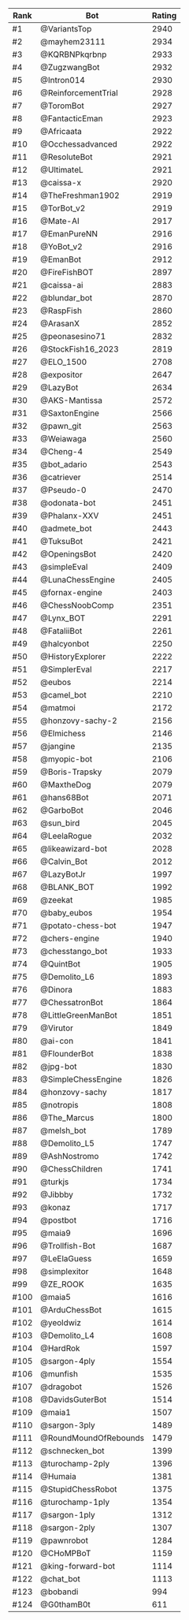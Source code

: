 Rank|Bot|Rating
---|---|---
#1|@VariantsTop|2940
#2|@mayhem23111|2934
#3|@KQRBNPkqrbnp|2933
#4|@ZugzwangBot|2932
#5|@Intron014|2930
#6|@ReinforcementTrial|2928
#7|@ToromBot|2927
#8|@FantacticEman|2923
#9|@Africaata|2922
#10|@Occhessadvanced|2922
#11|@ResoluteBot|2921
#12|@UltimateL|2921
#13|@caissa-x|2920
#14|@TheFreshman1902|2919
#15|@TorBot_v2|2919
#16|@Mate-AI|2917
#17|@EmanPureNN|2916
#18|@YoBot_v2|2916
#19|@EmanBot|2912
#20|@FireFishBOT|2897
#21|@caissa-ai|2883
#22|@blundar_bot|2870
#23|@RaspFish|2860
#24|@ArasanX|2852
#25|@peonasesino71|2832
#26|@StockFish16_2023|2819
#27|@ELO_1500|2708
#28|@expositor|2647
#29|@LazyBot|2634
#30|@AKS-Mantissa|2572
#31|@SaxtonEngine|2566
#32|@pawn_git|2563
#33|@Weiawaga|2560
#34|@Cheng-4|2549
#35|@bot_adario|2543
#36|@catriever|2514
#37|@Pseudo-0|2470
#38|@odonata-bot|2451
#39|@Phalanx-XXV|2451
#40|@admete_bot|2443
#41|@TuksuBot|2421
#42|@OpeningsBot|2420
#43|@simpleEval|2409
#44|@LunaChessEngine|2405
#45|@fornax-engine|2403
#46|@ChessNoobComp|2351
#47|@Lynx_BOT|2291
#48|@FataliiBot|2261
#49|@halcyonbot|2250
#50|@HistoryExplorer|2222
#51|@SimplerEval|2217
#52|@eubos|2214
#53|@camel_bot|2210
#54|@matmoi|2172
#55|@honzovy-sachy-2|2156
#56|@Elmichess|2146
#57|@jangine|2135
#58|@myopic-bot|2106
#59|@Boris-Trapsky|2079
#60|@MaxtheDog|2079
#61|@hans68Bot|2071
#62|@GarboBot|2046
#63|@sun_bird|2045
#64|@LeelaRogue|2032
#65|@likeawizard-bot|2028
#66|@Calvin_Bot|2012
#67|@LazyBotJr|1997
#68|@BLANK_BOT|1992
#69|@zeekat|1985
#70|@baby_eubos|1954
#71|@potato-chess-bot|1947
#72|@chers-engine|1940
#73|@chesstango_bot|1933
#74|@QuintBot|1905
#75|@Demolito_L6|1893
#76|@Dinora|1883
#77|@ChessatronBot|1864
#78|@LittleGreenManBot|1851
#79|@Virutor|1849
#80|@ai-con|1841
#81|@FlounderBot|1838
#82|@jpg-bot|1830
#83|@SimpleChessEngine|1826
#84|@honzovy-sachy|1817
#85|@notropis|1808
#86|@The_Marcus|1800
#87|@melsh_bot|1789
#88|@Demolito_L5|1747
#89|@AshNostromo|1742
#90|@ChessChildren|1741
#91|@turkjs|1734
#92|@Jibbby|1732
#93|@konaz|1717
#94|@postbot|1716
#95|@maia9|1696
#96|@Trollfish-Bot|1687
#97|@LeElaGuess|1659
#98|@simplexitor|1648
#99|@ZE_ROOK|1635
#100|@maia5|1616
#101|@ArduChessBot|1615
#102|@yeoldwiz|1614
#103|@Demolito_L4|1608
#104|@HardRok|1597
#105|@sargon-4ply|1554
#106|@munfish|1535
#107|@dragobot|1526
#108|@DavidsGuterBot|1514
#109|@maia1|1507
#110|@sargon-3ply|1489
#111|@RoundMoundOfRebounds|1479
#112|@schnecken_bot|1399
#113|@turochamp-2ply|1396
#114|@Humaia|1381
#115|@StupidChessRobot|1375
#116|@turochamp-1ply|1354
#117|@sargon-1ply|1312
#118|@sargon-2ply|1307
#119|@pawnrobot|1284
#120|@CHoMPBoT|1159
#121|@king-forward-bot|1114
#122|@chat_bot|1113
#123|@bobandi|994
#124|@G0thamB0t|611
